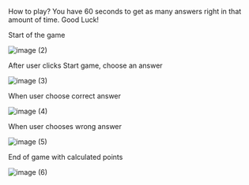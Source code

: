 How to play?
You have 60 seconds to get as many answers right in that amount of time. Good Luck!

Start of the game

![image (2)](https://user-images.githubusercontent.com/73559137/118743801-14f58b80-b821-11eb-9fce-18077653a9cb.png)

After user clicks Start game, choose an answer

![image (3)](https://user-images.githubusercontent.com/73559137/118743905-4d956500-b821-11eb-930e-4bb23274957c.png)

When user choose correct answer

![image (4)](https://user-images.githubusercontent.com/73559137/118743984-7ae21300-b821-11eb-9289-2458d065ce36.png)

When user chooses wrong answer

![image (5)](https://user-images.githubusercontent.com/73559137/118744088-aa911b00-b821-11eb-9899-c5082cd64380.png)

End of game with calculated points

![image (6)](https://user-images.githubusercontent.com/73559137/118744225-ed52f300-b821-11eb-8b73-d0208e36fbc6.png)
